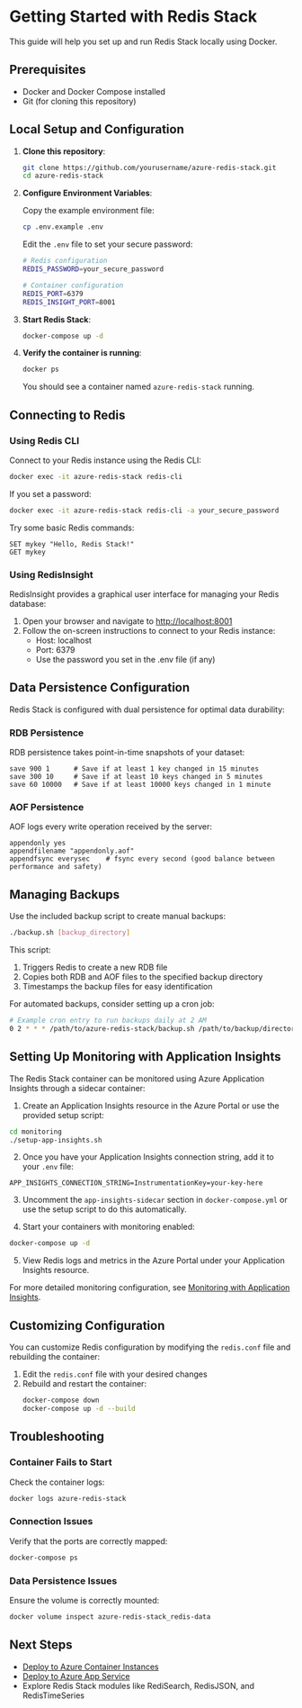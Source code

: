# Getting Started with Redis Stack

This guide will help you set up and run Redis Stack locally using Docker.

## Prerequisites

- Docker and Docker Compose installed
- Git (for cloning this repository)

## Local Setup and Configuration

1. **Clone this repository**:
   ```bash
   git clone https://github.com/yourusername/azure-redis-stack.git
   cd azure-redis-stack
   ```

2. **Configure Environment Variables**:

   Copy the example environment file:
   ```bash
   cp .env.example .env
   ```
   
   Edit the `.env` file to set your secure password:
   ```bash
   # Redis configuration
   REDIS_PASSWORD=your_secure_password
   
   # Container configuration
   REDIS_PORT=6379
   REDIS_INSIGHT_PORT=8001
   ```

3. **Start Redis Stack**:
   ```bash
   docker-compose up -d
   ```

4. **Verify the container is running**:
   ```bash
   docker ps
   ```
   
   You should see a container named `azure-redis-stack` running.

## Connecting to Redis

### Using Redis CLI

Connect to your Redis instance using the Redis CLI:

```bash
docker exec -it azure-redis-stack redis-cli
```

If you set a password:
```bash
docker exec -it azure-redis-stack redis-cli -a your_secure_password
```

Try some basic Redis commands:
```
SET mykey "Hello, Redis Stack!"
GET mykey
```

### Using RedisInsight

RedisInsight provides a graphical user interface for managing your Redis database:

1. Open your browser and navigate to [http://localhost:8001](http://localhost:8001)
2. Follow the on-screen instructions to connect to your Redis instance:
   - Host: localhost
   - Port: 6379
   - Use the password you set in the .env file (if any)

## Data Persistence Configuration

Redis Stack is configured with dual persistence for optimal data durability:

### RDB Persistence

RDB persistence takes point-in-time snapshots of your dataset:

```
save 900 1      # Save if at least 1 key changed in 15 minutes
save 300 10     # Save if at least 10 keys changed in 5 minutes
save 60 10000   # Save if at least 10000 keys changed in 1 minute
```

### AOF Persistence

AOF logs every write operation received by the server:

```
appendonly yes
appendfilename "appendonly.aof"
appendfsync everysec    # fsync every second (good balance between performance and safety)
```

## Managing Backups

Use the included backup script to create manual backups:

```bash
./backup.sh [backup_directory]
```

This script:
1. Triggers Redis to create a new RDB file
2. Copies both RDB and AOF files to the specified backup directory
3. Timestamps the backup files for easy identification

For automated backups, consider setting up a cron job:

```bash
# Example cron entry to run backups daily at 2 AM
0 2 * * * /path/to/azure-redis-stack/backup.sh /path/to/backup/directory
```

## Setting Up Monitoring with Application Insights

The Redis Stack container can be monitored using Azure Application Insights through a sidecar container:

1. Create an Application Insights resource in the Azure Portal or use the provided setup script:

```bash
cd monitoring
./setup-app-insights.sh
```

2. Once you have your Application Insights connection string, add it to your `.env` file:

```
APP_INSIGHTS_CONNECTION_STRING=InstrumentationKey=your-key-here
```

3. Uncomment the `app-insights-sidecar` section in `docker-compose.yml` or use the setup script to do this automatically.

4. Start your containers with monitoring enabled:

```bash
docker-compose up -d
```

5. View Redis logs and metrics in the Azure Portal under your Application Insights resource.

For more detailed monitoring configuration, see [Monitoring with Application Insights](monitoring-app-insights.md).

## Customizing Configuration

You can customize Redis configuration by modifying the `redis.conf` file and rebuilding the container:

1. Edit the `redis.conf` file with your desired changes
2. Rebuild and restart the container:
   ```bash
   docker-compose down
   docker-compose up -d --build
   ```

## Troubleshooting

### Container Fails to Start

Check the container logs:
```bash
docker logs azure-redis-stack
```

### Connection Issues

Verify that the ports are correctly mapped:
```bash
docker-compose ps
```

### Data Persistence Issues

Ensure the volume is correctly mounted:
```bash
docker volume inspect azure-redis-stack_redis-data
```

## Next Steps

- [Deploy to Azure Container Instances](deployment-aci.md)
- [Deploy to Azure App Service](deployment-app-service.md)
- Explore Redis Stack modules like RediSearch, RedisJSON, and RedisTimeSeries
